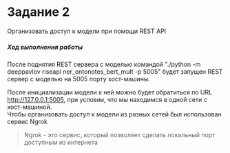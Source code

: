 # Задание 2
Организовать доступ к модели при помощи REST API    

##### Ход выполнения работы
После поднятия REST сервера с моделью командой "./python -m deeppavlov riseapi ner_ontonotes_bert_mult -p 5005" будет запущен REST сервер с моделью на 5005 порту хост-машины.

После инициализации модели к ней можно будет обратиться по URL http://127.0.0.1:5005, при условии, что мы находимся в одной сети с хост-машиной.  
Чтобы организовать доступ к модели из разных сетей был использован сервис Ngrok

>Ngrok - это сервис, который позволяет сделать локальный порт доступным из интернета 
